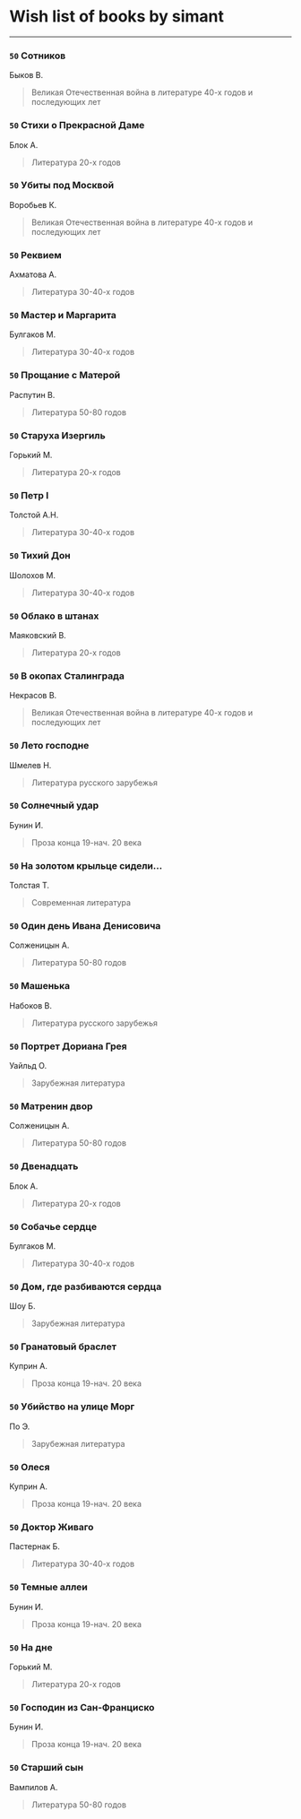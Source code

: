 # Wish list of books by simant
---

### `50` Сотников
Быков В.
> Великая Отечественная война в литературе 40-х годов и последующих лет

### `50` Стихи о Прекрасной Даме
Блок А.
> Литература 20-х годов

### `50` Убиты под Москвой
Воробьев К.
> Великая Отечественная война в литературе 40-х годов и последующих лет

### `50` Реквием
Ахматова А.
> Литература 30-40-х годов

### `50` Мастер и Маргарита
Булгаков М.
> Литература 30-40-х годов

### `50` Прощание с Матерой
Распутин В.
> Литература 50-80 годов

### `50` Старуха Изергиль
Горький М.
> Литература 20-х годов

### `50` Петр I
Толстой А.Н.
> Литература 30-40-х годов

### `50` Тихий Дон
Шолохов М.
> Литература 30-40-х годов

### `50` Облако в штанах
Маяковский В.
> Литература 20-х годов

### `50` В окопах Сталинграда
Некрасов В.
> Великая Отечественная война в литературе 40-х годов и последующих лет

### `50` Лето господне
Шмелев Н.
> Литература русского зарубежья

### `50` Солнечный удар
Бунин И.
> Проза конца 19-нач. 20 века

### `50` На золотом крыльце сидели...
Толстая Т.
> Современная литература

### `50` Один день Ивана Денисовича
Солженицын А.
> Литература 50-80 годов

### `50` Машенька
Набоков В.
> Литература русского зарубежья

### `50` Портрет Дориана Грея
Уайльд О.
> Зарубежная литература

### `50` Матренин двор
Солженицын А.
> Литература 50-80 годов

### `50` Двенадцать
Блок А.
> Литература 20-х годов

### `50` Собачье сердце
Булгаков М.
> Литература 30-40-х годов

### `50` Дом, где разбиваются сердца
Шоу Б.
> Зарубежная литература

### `50` Гранатовый браслет
Куприн А.
> Проза конца 19-нач. 20 века

### `50` Убийство на улице Морг
По Э.
> Зарубежная литература

### `50` Олеся
Куприн А.
> Проза конца 19-нач. 20 века

### `50` Доктор Живаго
Пастернак Б.
> Литература 30-40-х годов

### `50` Темные аллеи
Бунин И.
> Проза конца 19-нач. 20 века

### `50` На дне
Горький М.
> Литература 20-х годов

### `50` Господин из Сан-Франциско
Бунин И.
> Проза конца 19-нач. 20 века

### `50` Старший сын
Вампилов А.
> Литература 50-80 годов

